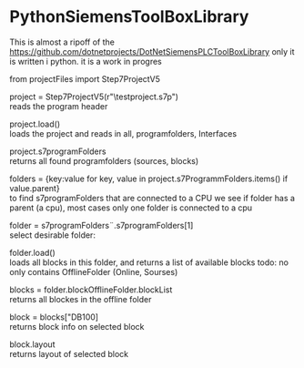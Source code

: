 # PythonSiemensToolBoxLibrary

This is almost a ripoff of the https://github.com/dotnetprojects/DotNetSiemensPLCToolBoxLibrary only it is written i python.
it is a work in progres

from projectFiles import Step7ProjectV5

project = Step7ProjectV5(r"\testproject.s7p") \
  reads the program header

project.load() \
    loads the project and reads in all, programfolders, Interfaces

project.s7programFolders \
    returns all found programfolders (sources, blocks)


folders = {key:value for key, value in project.s7ProgrammFolders.items() if value.parent} \
    to find s7programFolders that are connected to a CPU we see if folder has a parent (a cpu),
    most cases only one folder is connected to a cpu

folder = s7programFolders¨.s7programFolders[1] \
    select desirable folder:

folder.load() \
    loads all blocks in this folder, and returns a list of available blocks
    todo: no only contains OfflineFolder (Online, Sourses)


blocks = folder.blockOfflineFolder.blockList \
    returns all blockes in the offline folder

block = blocks["DB100] \
    returns block info on selected block

block.layout \
    returns layout of selected block
    
    
